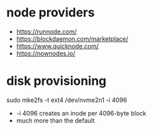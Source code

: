 # node providers

- https://runnode.com/
- https://blockdaemon.com/marketplace/
- https://www.quicknode.com/
- https://nownodes.io/

# disk provisioning

sudo mke2fs -t ext4 /dev/nvme2n1 -i 4096

- -i 4096 creates an inode per 4096-byte block
- much more than the default
